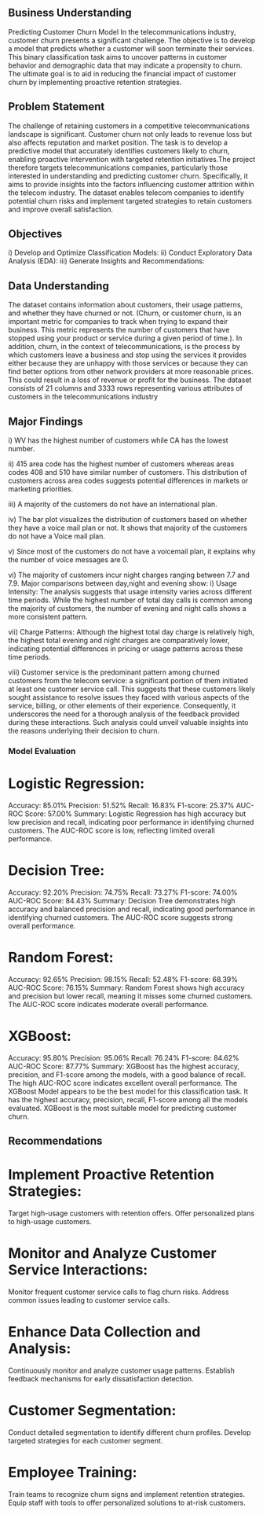 ## Business Understanding
Predicting Customer Churn Model
In the telecommunications industry, customer churn presents a significant challenge. The objective is to develop
a model that predicts whether a customer will soon terminate their services. This binary classification task aims
to uncover patterns in customer behavior and demographic data that may indicate a propensity to churn. The
ultimate goal is to aid in reducing the financial impact of customer churn by implementing proactive retention
strategies.

## Problem Statement
The challenge of retaining customers in a competitive telecommunications landscape is significant. Customer
churn not only leads to revenue loss but also affects reputation and market position. The task is to develop a
predictive model that accurately identifies customers likely to churn, enabling proactive intervention with
targeted retention initiatives.The project therefore targets telecommunications companies, particularly those
interested in understanding and predicting customer churn. Specifically, it aims to provide insights into the
factors influencing customer attrition within the telecom industry. The dataset enables telecom companies to
identify potential churn risks and implement targeted strategies to retain customers and improve overall
satisfaction.

## Objectives
i) Develop and Optimize Classification Models:
ii) Conduct Exploratory Data Analysis (EDA):
iii) Generate Insights and Recommendations:

## Data Understanding
The dataset contains information about customers, their usage patterns, and whether they have churned or not.
(Churn, or customer churn, is an important metric for companies to track when trying to expand their business.
This metric represents the number of customers that have stopped using your product or service during a given
period of time.). In addition, churn, in the context of telecommunications, is the process by which customers
leave a business and stop using the services it provides either because they are unhappy with those services or
because they can find better options from other network providers at more reasonable prices. This could result
in a loss of revenue or profit for the business.
The dataset consists of 21 columns and 3333 rows representing various attributes of customers in the
telecommunications industry

## Major Findings
i) WV has the highest number of customers while CA has the lowest number.

ii) 415 area code has the highest number of customers whereas areas codes 408 and 510 have similar number of customers. This distribution of customers across area codes suggests potential differences in markets or marketing priorities.

iii) A majority of the customers do not have an international plan.

iv) The bar plot visualizes the distribution of customers based on whether they have a voice mail plan or not. It shows that majority of the customers do not have a Voice mail plan.

v) Since most of the customers do not have a voicemail plan, it explains why the number of voice messages are 0.

vi) The majority of customers incur night charges ranging between 7.7 and 7.9.
Major comparisons between day,night and evening show: i) Usage Intensity: The analysis suggests that usage intensity varies across different time periods. While the highest number of total day calls is common among the majority of customers, the number of evening and night calls shows a more consistent pattern.

vii) Charge Patterns: Although the highest total day charge is relatively high, the highest total evening and night charges are comparatively lower, indicating potential differences in pricing or usage patterns across these time periods.

viii) Customer service is the predominant pattern among churned customers from the telecom service: a significant portion of them initiated at least one customer service call. This suggests that these customers likely sought assistance to resolve issues they faced with various aspects of the service, billing, or other elements of their experience. Consequently, it underscores the need for a thorough analysis of the feedback provided during these interactions. Such analysis could unveil valuable insights into the reasons underlying their decision to churn.

### Model Evaluation
# Logistic Regression:
Accuracy: 85.01%
Precision: 51.52%
Recall: 16.83%
F1-score: 25.37%
AUC-ROC Score: 57.00%
Summary: Logistic Regression has high accuracy but low precision and recall, indicating poor
performance in identifying churned customers. The AUC-ROC score is low, reflecting limited overall
performance.
# Decision Tree:
Accuracy: 92.20%
Precision: 74.75%
Recall: 73.27%
F1-score: 74.00%
AUC-ROC Score: 84.43%
Summary: Decision Tree demonstrates high accuracy and balanced precision and recall, indicating good
performance in identifying churned customers. The AUC-ROC score suggests strong overall
performance.
# Random Forest:
Accuracy: 92.65%
Precision: 98.15%
Recall: 52.48%
F1-score: 68.39%
AUC-ROC Score: 76.15%
Summary: Random Forest shows high accuracy and precision but lower recall, meaning it misses some
churned customers. The AUC-ROC score indicates moderate overall performance.
# XGBoost:
Accuracy: 95.80%
Precision: 95.06%
Recall: 76.24%
F1-score: 84.62%
AUC-ROC Score: 87.77%
Summary: XGBoost has the highest accuracy, precision, and F1-score among the models, with a good
balance of recall. The high AUC-ROC score indicates excellent overall performance.
The XGBoost Model appears to be the best model for this classification task.
It has the highest accuracy, precision, recall, F1-score among all the models evaluated.
XGBoost is the most suitable model for predicting customer churn.

## Recommendations
# Implement Proactive Retention Strategies:
Target high-usage customers with retention offers.
Offer personalized plans to high-usage customers.
# Monitor and Analyze Customer Service Interactions:
Monitor frequent customer service calls to flag churn risks.
Address common issues leading to customer service calls.
# Enhance Data Collection and Analysis:
Continuously monitor and analyze customer usage patterns.
Establish feedback mechanisms for early dissatisfaction detection.
# Customer Segmentation:
Conduct detailed segmentation to identify different churn profiles.
Develop targeted strategies for each customer segment.
# Employee Training:
Train teams to recognize churn signs and implement retention strategies.
Equip staff with tools to offer personalized solutions to at-risk customers.
